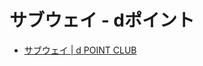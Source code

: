 # サブウェイ - dポイント

- [サブウェイ \| d POINT CLUB](https://dpoint.jp/ctrw/src/store/item/?id=8104&tab=coupon)
